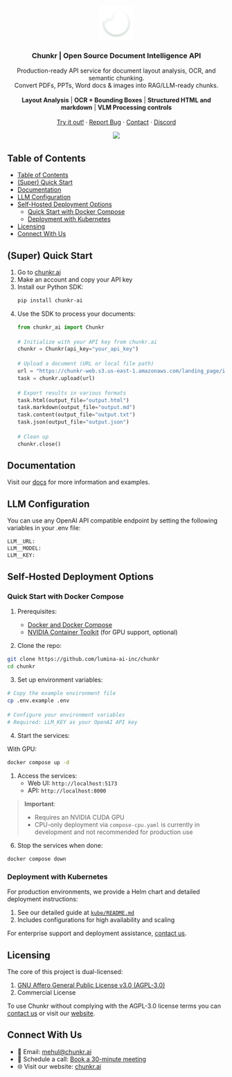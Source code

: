 <br />
<div align="center">
  <a href="https://github.com/lumina-ai-inc/chunkr">
    <img src="images/logo.svg" alt="Logo" width="80" height="80">
  </a>

<h3 align="center">Chunkr | Open Source Document Intelligence API</h3>

  <p align="center">
    Production-ready API service for document layout analysis, OCR, and semantic chunking.<br />Convert PDFs, PPTs, Word docs & images into RAG/LLM-ready chunks.
    <br /><br />
    <b>Layout Analysis</b> | <b>OCR + Bounding Boxes</b> | <b>Structured HTML and markdown</b> | <b>VLM Processing controls</b>
    <br />
    <br />
    <a href="https://www.chunkr.ai">Try it out!</a>
    ·
    <a href="https://github.com/lumina-ai-inc/chunkr/issues/new">Report Bug</a>
    ·
    <a href="#connect-with-us">Contact</a>
    ·
     <a href="https://discord.gg/XzKWFByKzW">Discord</a>
  </p>
</div>


<div align="center">
  <a href="https://www.chunkr.ai" width="1200" height="630">
    <img src="https://chunkr.ai/og-image.png" style="bor">
  </a>
</div>

## Table of Contents
- [Table of Contents](#table-of-contents)
- [(Super) Quick Start](#super-quick-start)
- [Documentation](#documentation)
- [LLM Configuration](#llm-configuration)
- [Self-Hosted Deployment Options](#self-hosted-deployment-options)
  - [Quick Start with Docker Compose](#quick-start-with-docker-compose)
  - [Deployment with Kubernetes](#deployment-with-kubernetes)
- [Licensing](#licensing)
- [Connect With Us](#connect-with-us)

## (Super) Quick Start

1. Go to [chunkr.ai](https://www.chunkr.ai) 
2. Make an account and copy your API key
3. Install our Python SDK:
   ```bash
   pip install chunkr-ai
   ```
4. Use the SDK to process your documents:
   ```python
   from chunkr_ai import Chunkr

   # Initialize with your API key from chunkr.ai
   chunkr = Chunkr(api_key="your_api_key")

   # Upload a document (URL or local file path)
   url = "https://chunkr-web.s3.us-east-1.amazonaws.com/landing_page/input/science.pdf"
   task = chunkr.upload(url)

   # Export results in various formats
   task.html(output_file="output.html")
   task.markdown(output_file="output.md")
   task.content(output_file="output.txt")
   task.json(output_file="output.json")

   # Clean up
   chunkr.close()
   ```

## Documentation

Visit our [docs](https://docs.chunkr.ai) for more information and examples.

## LLM Configuration

You can use any OpenAI API compatible endpoint by setting the following variables in your .env file:
``` 
LLM__URL:
LLM__MODEL:
LLM__KEY:
```

## Self-Hosted Deployment Options

### Quick Start with Docker Compose
1. Prerequisites:
   - [Docker and Docker Compose](https://docs.docker.com/get-docker/)
   - [NVIDIA Container Toolkit](https://docs.nvidia.com/datacenter/cloud-native/container-toolkit/install-guide.html) (for GPU support, optional)

2. Clone the repo:
```bash
git clone https://github.com/lumina-ai-inc/chunkr
cd chunkr
```

3. Set up environment variables:
```bash
# Copy the example environment file
cp .env.example .env

# Configure your environment variables
# Required: LLM_KEY as your OpenAI API key
```

4. Start the services:
   
With GPU:
```bash
docker compose up -d
```
1. Access the services:
   - Web UI: `http://localhost:5173`
   - API: `http://localhost:8000`

> **Important**: 
> - Requires an NVIDIA CUDA GPU
> - CPU-only deployment via `compose-cpu.yaml` is currently in development and not recommended for production use

6. Stop the services when done:
```bash
docker compose down
```

### Deployment with Kubernetes
For production environments, we provide a Helm chart and detailed deployment instructions:
1. See our detailed guide at [`kube/README.md`](kube/README.md)
2. Includes configurations for high availability and scaling

For enterprise support and deployment assistance, [contact us](mailto:mehul@lumina.sh).

## Licensing

The core of this project is dual-licensed:

1. [GNU Affero General Public License v3.0 (AGPL-3.0)](LICENSE)
2. Commercial License

To use Chunkr without complying with the AGPL-3.0 license terms you can [contact us](mailto:mehul@lumina.sh) or visit our [website](https://chunkr.ai).

## Connect With Us
- 📧 Email: [mehul@chunkr.ai](mailto:mehul@chunkr.ai)
- 📅 Schedule a call: [Book a 30-minute meeting](https://cal.com/mehulc/30min)
- 🌐 Visit our website: [chunkr.ai](https://chunkr.ai)
